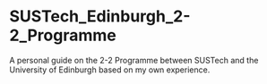 # SUSTech_Edinburgh_2-2_Programme
A personal guide on the 2-2 Programme between SUSTech and the University of Edinburgh based on my own experience.
